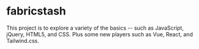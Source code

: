 # fabricstash

This project is to explore a variety of the basics -- such as JavaScript, jQuery, HTML5, and CSS. Plus some new players such as Vue, React, and Tailwind.css. 
